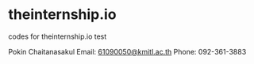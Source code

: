 # theinternship.io
codes for theinternship.io test

Pokin Chaitanasakul
Email: 61090050@kmitl.ac.th
Phone: 092-361-3883
